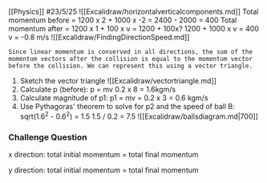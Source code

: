 [[Physics]]
#23/5/25 
![[Excalidraw/horizontalverticalcomponents.md]]
Total momentum before = 1200 x 2 + 1000 x -2 = 2400 - 2000 = 400
Total momentum after = 1200 x 1 + 100 x v = 1200 + 100x?
1200 + 1000 x v = 400
v = -0.8 m/s
![[Excalidraw/FindingDirectionSpeed.md]]

`Since linear momentum is conserved in all directions, the sum of the momentum vectors after the collision is equal to the momentum vector before the collision. We can represent this using a vector triangle.`



1) Sketch the vector triangle
	![[Excalidraw/vectortriangle.md]]
2) Calculate p (before):
	p = mv 0.2 x 8 = 1.6kgm/s
3) Calculate magnitude of p1:
	p1 = mv = 0.2 x 3 = 0.6 kgm/s
4) Use Pythagoras' theorem to solve for p2 and the speed of ball B:
	sqrt(1.6$^2$ - 0.6$^2$) = 1.5
	1.5 / 0.2 = 7.5
![[Excalidraw/ballsdiagram.md|700]]
### Challenge Question
x direction: total initial momentum = total final momentum

y direction: total initial momentum = total final momentum